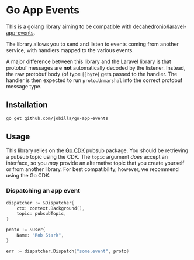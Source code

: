 # Go App Events

This is a golang library aiming to be compatible with [decahedronio/laravel-app-events](https://github.com/decahedronio/laravel-app-events).

The library allows you to send and listen to events coming from another service, with handlers
mapped to the various events.

A major difference between this library and the Laravel library is that protobuf messages
are **not** automatically decoded by the listener. Instead, the raw protobuf body (of type `[]byte`)
gets passed to the handler. The handler is then expected to run `proto.Unmarshal` into
the correct protobuf message type.

## Installation
```bash
go get github.com/jobilla/go-app-events
```

## Usage

This library relies on the [Go CDK](https://gocloud.dev) pubsub package. You should be
retrieving a pubsub topic using the CDK. The `topic` argument _does_ accept an interface,
so you _may_ provide an alternative topic that you create yourself or from another library.
For best compatibility, however, we recommend using the Go CDK.

### Dispatching an app event

```go
dispatcher := &Dispatcher{
    ctx: context.Background(),
    topic: pubsubTopic,
}

proto := &User{
    Name: "Rob Stark",
}

err := dispatcher.Dispatch("some.event", proto)
```
